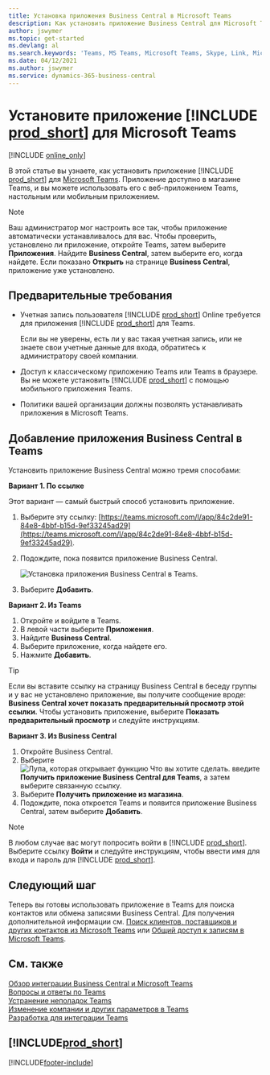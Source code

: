 ```yaml
---
title: Установка приложения Business Central в Microsoft Teams
description: Как установить приложение Business Central для Microsoft Teams.
author: jswymer
ms.topic: get-started
ms.devlang: al
ms.search.keywords: 'Teams, MS Teams, Microsoft Teams, Skype, Link, Microsoft 365, collaborate, collaboration, teamwork'
ms.date: 04/12/2021
ms.author: jswymer
ms.service: dynamics-365-business-central
---
```


# <a name="install-the--app-for-microsoft-teams"></a>Установите приложение [!INCLUDE [prod_short](includes/prod_short.md)] для Microsoft Teams

[!INCLUDE [online_only](includes/online_only.md)]

В этой статье вы узнаете, как установить приложение [!INCLUDE [prod_short](includes/prod_short.md)] для [Microsoft Teams](https://www.microsoft.com/microsoft-teams/). Приложение доступно в магазине Teams, и вы можете использовать его с веб-приложением Teams, настольным или мобильным приложением.

> [!NOTE]
> Ваш администратор мог настроить все так, чтобы приложение автоматически устанавливалось для вас. Чтобы проверить, установлено ли приложение, откройте Teams, затем выберите **Приложения**. Найдите **Business Central**, затем выберите его, когда найдете. Если показано **Открыть** на странице **Business Central**, приложение уже установлено.  

## <a name="prerequisites"></a>Предварительные требования

- Учетная запись пользователя [!INCLUDE [prod_short](includes/prod_short.md)] Online требуется для приложения [!INCLUDE [prod_short](includes/prod_short.md)] для Teams.

    Если вы не уверены, есть ли у вас такая учетная запись, или не знаете свои учетные данные для входа, обратитесь к администратору своей компании.

- Доступ к классическому приложению Teams или Teams в браузере. Вы не можете установить [!INCLUDE [prod_short](includes/prod_short.md)] с помощью мобильного приложения Teams.

- Политики вашей организации должны позволять устанавливать приложения в Microsoft Teams.

## <a name="add-the-business-central-app-to-teams"></a>Добавление приложения Business Central в Teams

Установить приложение Business Central можно тремя способами:

**Вариант 1. По ссылке**

Этот вариант — самый быстрый способ установить приложение.

1. Выберите эту ссылку: [https://teams.microsoft.com/l/app/84c2de91-84e8-4bbf-b15d-9ef33245ad29](https://teams.microsoft.com/l/app/84c2de91-84e8-4bbf-b15d-9ef33245ad29).

2. Подождите, пока появится приложение Business Central.

    ![Установка приложения Business Central в Teams.](media/teams-install-app.png)

3. Выберите **Добавить**.

**Вариант 2. Из Teams**

1. Откройте и войдите в Teams.
2. В левой части выберите **Приложения**.
3. Найдите **Business Central**.
4. Выберите приложение, когда найдете его.
5. Нажмите **Добавить**.

> [!TIP]
> Если вы вставите ссылку на страницу Business Central в беседу группы и у вас не установлено приложение, вы получите сообщение вроде: **Business Central хочет показать предварительный просмотр этой ссылки.** Чтобы установить приложение, выберите **Показать предварительный просмотр** и следуйте инструкциям.

**Вариант 3. Из Business Central**

1. Откройте Business Central.
2. Выберите ![Лупа, которая открывает функцию Что вы хотите сделать.](media/ui-search/search_small.png "Что вы хотите сделать") введите **Получить приложение Business Central для Teams**, а затем выберите связанную ссылку.  
3. Выберите **Получить приложение из магазина**.
4. Подождите, пока откроется Teams и появится приложение Business Central, затем выберите **Добавить**.

> [!NOTE]
> В любом случае вас могут попросить войти в [!INCLUDE [prod_short](includes/prod_short.md)]. Выберите ссылку **Войти** и следуйте инструкциям, чтобы ввести имя для входа и пароль для [!INCLUDE [prod_short](includes/prod_short.md)].

## <a name="next-step"></a>Следующий шаг

Теперь вы готовы использовать приложение в Teams для поиска контактов или обмена записями Business Central. Для получения дополнительной информации см. [Поиск клиентов, поставщиков и других контактов из Microsoft Teams](across-search-contacts-teams.md) или [Общий доступ к записям в Microsoft Teams](across-working-with-teams.md).

## <a name="see-also"></a>См. также

[Обзор интеграции Business Central и Microsoft Teams](across-teams-overview.md)  
[Вопросы и ответы по Teams](teams-faq.md)  
[Устранение неполадок Teams](admin-teams-troubleshooting.md)  
[Изменение компании и других параметров в Teams](across-teams-settings.md)  
[Разработка для интеграции Teams](/dynamics365/business-central/dev-itpro/developer/devenv-develop-for-teams)  


## [!INCLUDE[prod_short](includes/free_trial_md.md)]  


[!INCLUDE[footer-include](includes/footer-banner.md)]
